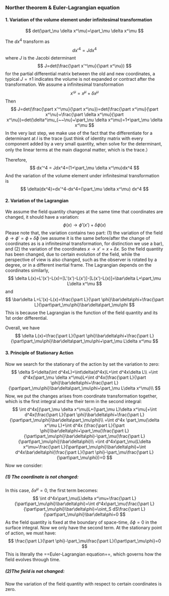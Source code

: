 <head>
    <script src="https://cdn.mathjax.org/mathjax/latest/MathJax.js?config=TeX-AMS-MML_HTMLorMML" type="text/javascript"></script>
    <script type="text/x-mathjax-config">
        MathJax.Hub.Config({
            tex2jax: {
            skipTags: ['script', 'noscript', 'style', 'textarea', 'pre'],
            inlineMath: [['$','$']]
            }
        });
    </script>
</head>

### Norther theorem & Euler-Lagrangian equation

#### 1. Variation of the volume element under infinitesimal transformation

$$
det(\part_\nu \delta x^\mu)=\part_\mu \delta x^\mu
$$

The $dx^4$ transform as
$$
dx'^4 = Jdx^4
$$
where $J$ is the Jacobi determinant
$$
J=det(\frac{\part x'^\mu}{\part x^\nu})
$$
for the partial differential matrix between the old and new coordinates, a typical $J=\pm 1$ indicates the volume is not expanded or contract after the transformation. We assume a infinitesimal transformation
$$
x'^\mu=x^\mu+\delta x^\mu
$$
Then
$$
J=det(\frac{\part x'^\mu}{\part x^\nu})=det(\frac{\part x^\mu}{\part x^\nu}+\frac{\part \delta x^\mu}{\part x^\nu})=det(\delta^\mu_{~~\nu}+\part_\nu \delta x^\mu)=1+\part_\mu \delta x^\mu
$$
In the very last step, we make use of the fact that the differentiate for a determinant at $I$ is the trace (just think of identity matrix with every component added by a very small quantity, when solve for the determinant, only the linear terms at the main diagonal matter, which is the trace.）

Therefore,
$$
dx'^4 = Jdx^4=(1+\part_\mu \delta x^\mu)dx^4
$$
And the variation of the volume element under infinitesimal transformation is
$$
\delta(dx^4)=dx'^4-dx^4=(\part_\mu \delta x^\mu) dx^4
$$

#### 2. Variation of the Lagrangian

We assume the field quantity changes at the same time that coordinates are changed, it should have a variation:
$$
\phi(x)\rightarrow\phi'(x')+\delta \phi(x)
$$
Please note that, the variation contains two part: (1) the variation of the field $\phi\rightarrow\phi'=\phi+\bar\delta \phi$ (we assume it is the same before/after the change of coordinates as is a infinitesimal transformation, for distinction we use a bar), and (2) the variation of the coordinates $x\rightarrow x'=x+\delta x$. So the field quantity has been changed, due to certain evolution of the field, while the perspective of view is also changed, such as the observer is rotated by a degree, or in a different inertial frame. The Lagrangian depends on the coordinates similarly,
$$
\delta L(x)=L'(x')-L(x)=[L'(x')-L(x')]-[L(x')-L(x)]=\bar\delta L+\part_\mu L\delta x^\mu
$$
and
$$
\bar\delta L=L'(x)-L(x)=\frac{\part L}{\part \phi}\bar\delta\phi+\frac{\part L}{\part\part_\mu\phi}\bar\delta\part_\mu\phi
$$
This is because the Lagrangian is the function of the field quantity and its 1st order differential.

 Overall, we have
$$
\delta L(x)=\frac{\part L}{\part \phi}\bar\delta\phi+\frac{\part L}{\part\part_\mu\phi}\bar\delta\part_\mu\phi+\part_\mu L\delta x^\mu
$$

#### 3. Principle of Stationary Action

Now we search for the stationary of the action by set the variation to zero:
$$
\delta S=\delta(\int d^4xL)=\int\delta(d^4x)L+\int d^4x\delta L\\
=\int d^4x(\part_\mu \delta x^\mu)L+\int d^4x(\frac{\part L}{\part \phi}\bar\delta\phi+\frac{\part L}{\part\part_\mu\phi}\bar\delta\part_\mu\phi+\part_\mu L\delta x^\mu)\\
$$
Now, we put the changes arises from coordinate transformation together, which is the first integral and the their term in the second integral:
$$
\int d^4x[(\part_\mu \delta x^\mu)L+(\part_\mu L)\delta x^\mu]+\int d^4x(\frac{\part L}{\part \phi}\bar\delta\phi+\frac{\part L}{\part\part_\mu\phi}\bar\delta\part_\mu\phi)\\
=\int d^4x \part_\mu(\delta x^\mu L)+\int d^4x (\frac{\part L}{\part \phi}\bar\delta\phi+\part_\mu(\frac{\part L}{\part\part_\mu\phi}\bar\delta\phi)-\part_\mu(\frac{\part L}{\part\part_\mu\phi})\bar\delta\phi)\\
=\int d^4x\part_\mu(L\delta x^\mu+\frac{\part L}{\part\part_\mu\phi}\bar\delta\phi)+\int d^4x\bar\delta\phi(\frac{\part L}{\part \phi}-\part_\mu\frac{\part L}{\part\part_\mu\phi})=0
$$
Now we consider:

##### (1) The coordinate is not changed:

In this case, $\delta x^\mu=0$, the first term becomes:
$$
\int d^4x\part_\mu(L\delta x^\mu+\frac{\part L}{\part\part_\mu\phi}\bar\delta\phi)=\int d^4x\part_\mu(\frac{\part L}{\part\part_\mu\phi}\bar\delta\phi)=\oint_S dS\frac{\part L}{\part\part_\mu\phi}\bar\delta\phi=0
$$
As the field quantity is fixed at the boundary of space-time, $\delta\phi=0$ in the surface integral. Now we only have the second term. At the stationary point of action, we must have:
$$
\frac{\part L}{\part \phi}-\part_\mu\frac{\part L}{\part\part_\mu\phi}=0
$$
This is literally the ==Euler-Lagrangian equation==, which governs how the field evolves through time.

##### (2)The field is not changed:

Now the variation of the field quantity with respect to certain coordinates is zero. 




